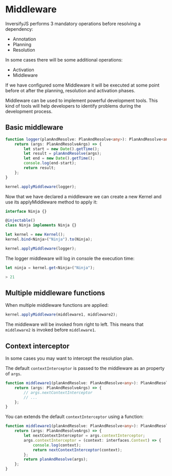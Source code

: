 # Middleware
InversifyJS performs 3 mandatory operations before resolving a dependency:

- Annotation
- Planning
- Resolution

In some cases there will be some additional operations:

- Activation
- Middleware

If we have configured some Middleware it will be executed at some point before ot after the planning, 
resolution and activation phases.

Middleware can be used to implement powerful development tools. This kind of tools will help developers 
to identify problems during the development process.

## Basic middleware

```ts
function logger(planAndResolve: PlanAndResolve<any>): PlanAndResolve<any> {
    return (args: PlanAndResolveArgs) => {
        let start = new Date().getTime();
        let result = planAndResolve(args);
        let end = new Date().getTime();
        console.log(end-start);
        return result;
    };
}

kernel.applyMiddleware(logger);
```

Now that we have declared a middleware we can create a new Kernel and use its applyMiddleware 
method to apply it:

```ts
interface Ninja {}

@injectable()
class Ninja implements Ninja {}

let kernel = new Kernel();
kernel.bind<Ninja>("Ninja").to(Ninja);

kernel.applyMiddleware(logger);
```

The logger middleware will log in console the execution time:

```ts
let ninja = kernel.get<Ninja>("Ninja");

> 21
```

## Multiple middleware functions

When multiple middleware functions are applied:

```ts
kernel.applyMiddleware(middleware1, middleware2);
```

The middleware will be invoked from right to left. 
This means that `middleware2` is invoked before `middleware1`.

## Context interceptor

In some cases you may want to intercept the resolution plan. 

The default `contextInterceptor` is passed to the middleware as an property of `args`.

```ts
function middleware1(planAndResolve: PlanAndResolve<any>): PlanAndResolve<any> {
    return (args: PlanAndResolveArgs) => {
        // args.nextContextInterceptor
        // ...
    };
}
```

You can extends the default `contextInterceptor` using a function:

```ts
function middleware1(planAndResolve: PlanAndResolve<any>): PlanAndResolve<any> {
    return (args: PlanAndResolveArgs) => {
        let nextContextInterceptor = args.contextInterceptor;
        args.contextInterceptor = (context: interfaces.Context) => {
            console.log(context);
            return nextContextInterceptor(context);
        };
        return planAndResolve(args);
    };
}
```
